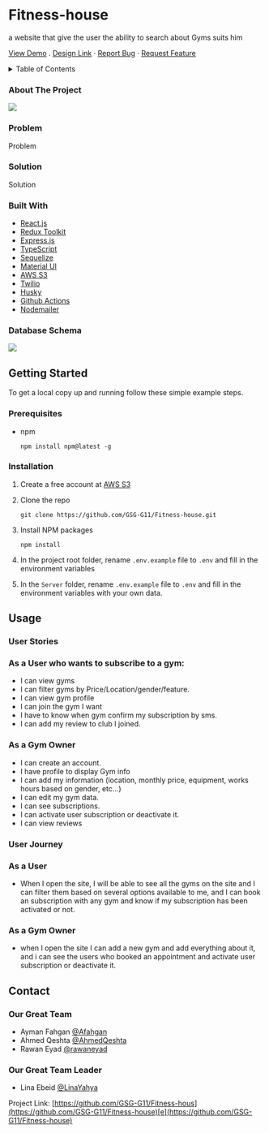 # Fitness-house
a website that give the user the ability to search about Gyms suits him

[View Demo](https://fit-house.herokuapp.com/) . [Design Link](https://www.figma.com/file/qGg34gxhl1FXBYBlldKiYy/%D8%AA%D9%85%D8%B1%D9%8A%D9%86) · [Report Bug](https://github.com/GSG-G11/Fitness-house/issues) · [Request Feature](https://github.com/GSG-G11/Fitness-house/issues)

<details>
  <summary>Table of Contents</summary>
  <ol>
    <li>
      <a href="#about-the-project">About The Project</a>
      <ul>
        <li><a href="#problem">Problem</a></li>
        <li><a href="#solution">Solution</a></li>
        <li><a href="#built-with">Built With</a></li>
        <li><a href="#database-schema">Database Schema</a></li>
      </ul>
    </li>
    <li>
      <a href="#getting-started">Getting Started</a>
      <ul>
        <li><a href="#prerequisites">Prerequisites</a></li>
        <li><a href="#installation">Installation</a></li>
      </ul>
    </li>
    <li>
      <a href="#usage">Usage</a>
      <ul>
        <li>
          <a href="#user-stories">User Stories</a>
            <ul>
                <li><a href="#user--stories">As a User</a></li>
                <li><a href="#gym-owner-stories">As a Gym Owner</a></li>
            </ul>
          </li>           <li>
          <a href="#user-journey">User Journey</a>
          <ul>
              <li><a href="#user--journey">As a User</a></li>
                <li><a href="#gym-owner-journey">As a Gym Owner</a></li>
          </ul>
          </li> 
      </ul>
    </li>
    <li><a href="#contact">Contact</a></li>
  </ol>
</details>

### About The Project <span id="about-the-project"></span>

![](https://i.imgur.com/aBY2TC6.png)


### Problem <span id="problem"></span>

Problem

### Solution <span id="solution"></span>

Solution

### Built With  <span id="built-with"></span>

- [React.js](https://reactjs.org/)
- [Redux Toolkit](https://redux-toolkit.js.org/)
- [Express.js](https://expressjs.com/)
- [TypeScript](https://www.typescriptlang.org/docs/)
- [Sequelize](https://sequelize.org/)
- [Material UI](https://mui.com/)
- [AWS S3](https://aws.amazon.com/s3/)
- [Twilio](https://www.twilio.com/)
- [Husky](https://www.npmjs.com/package/husky)
- [Github Actions](https://github.com/GSG-G11/Fitness-house/actions)
- [Nodemailer](https://nodemailer.com)


### Database Schema <span id="database-schema"></span>

![](https://i.imgur.com/iCpRHGl.png)


## Getting Started <span id="getting-started"></span> 

To get a local copy up and running follow these simple example steps.

### Prerequisites  <span id="prerequisites"></span>

- npm
    
    ```
    npm install npm@latest -g
    ```
    

### Installation <span id="installation"></span>

1. Create a free account at [AWS S3](https://aws.amazon.com/s3/)
2. Clone the repo
    
    ```
    git clone https://github.com/GSG-G11/Fitness-house.git
    ```
    
3. Install NPM packages
    
    ```
    npm install
    ```
    
4. In the project root folder, rename `.env.example` file to `.env` and fill in the environment variables
    

    
5. In the `Server` folder, rename `.env.example` file to `.env` and fill in the environment variables with your own data.
    
    
## Usage <span id="usage"></span>

### User Stories

### As a User who wants to subscribe to a gym:
<span id="user--stories"></span>

- I can view gyms
- I can filter gyms by Price/Location/gender/feature.
- I can view gym profile
- I can join the gym I want
- I have to know when gym confirm my subscription by sms.
- I can add my review to club I joined.
### As a Gym Owner <span id="gym-owner-stories"></span>

- I can create an account.
- I have profile to display Gym info
- I can add my information (location, monthly price, equipment, works hours based on gender, etc...)
- I can edit my gym data.
- I can see subscriptions.
- I can activate user subscription or deactivate it.
- I can view reviews
    
### User Journey 

### As a **User** <span id="user--journey"></span>

- When I open the site, I will be able to see all the gyms on the site and I can filter them based on several options available to me, and I can book an subscription with any gym and know if my subscription has been activated or not.

### As a Gym Owner  <span id="gym-owner-journey"></span>

- when I open the site I can add a new gym and add everything about it, and i can see the users who booked an appointment and activate user subscription or deactivate it.



## Contact <span id="contact"></span>

### Our Great Team


- Ayman Fahgan [@Afahgan](https://github.com/AFahgan)
- Ahmed Qeshta  [@AhmedQeshta](https://github.com/AhmedQeshta)
-  Rawan Eyad  [@rawaneyad](https://github.com/rawaneyad)

### Our Great Team Leader
-  Lina Ebeid   [@LinaYahya](https://github.com/LinaYahya)


Project Link: [https://github.com/GSG-G11/Fitness-hous](https://github.com/GSG-G11/Fitness-house)[e](https://github.com/GSG-G11/Fitness-house)

